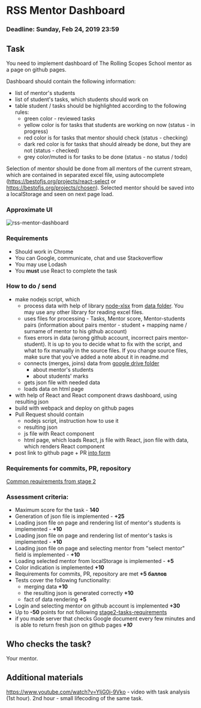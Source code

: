 # RSS Mentor Dashboard

### Deadline: Sunday, Feb 24, 2019 23:59

## Task
You need to implement dashboard of The Rolling Scopes School mentor as a page on github pages.

Dashboard should contain the following information:
- list of mentor's students
- list of student's tasks, which students should work on
- table student / tasks should be highlighted according to the following rules:
    - green color - reviewed tasks
    - yellow color is for tasks that students are working on now (status - in progress)
    - red color is for tasks that mentor should check (status - checking)
    - dark red color is for tasks that should already be done,
    but they are not (status - checked)
    - grey color/muted is for tasks to be done (status - no status / todo)

Selection of mentor should be done from all mentors of the current stream,
which are contained in separated excel file,
using autocomplete (https://bestofjs.org/projects/react-select or https://bestofjs.org/projects/chosen).
Selected mentor should be saved into a localStorage and seen on next page load.


### Approximate UI
![rss-mentor-dashboard](https://docs.google.com/drawings/d/e/2PACX-1vSV8wUHrWdVDOxyJGl86gC4s_Vmri8Xor3gMRKlB_gF_krSa7UJuydBZ6JMNSpHlQOjW08CtyOqGNny/pub?w=960&h=720)


### Requirements
  - Should work in Chrome
  - You can Google, communicate, chat and use Stackoverflow
  - You may use Lodash
  - You **must** use React to complete the task
    
### How to do / send
  - make nodejs script, which
    - process data with help of library [node-xlsx](https://github.com/mgcrea/node-xlsx) from [data folder](https://drive.google.com/open?id=1ULj8KjnNNCgUdGunQ1TY00dNbCsqAsHW).
    You may use any other library for reading excel files.
    - uses files for processing - Tasks, Mentor score, Mentor-students pairs
    (information about pairs mentor - student + mapping name / surname of mentor to his github account)
    - fixes errors in data (wrong github account, incorrect pairs mentor-student).
    It is up to you to decide what to fix with the script, and what to fix manually in the source files. If you change source files, make sure that you've added a note about it in readme.md
    - connects (merges, joins) data from [google drive folder](https://drive.google.com/open?id=1ULj8KjnNNCgUdGunQ1TY00dNbCsqAsHW)
      - about mentor's students
      - about students' marks
    - gets json file with needed data
    - loads data on html page
  - with help of React and React component draws dashboard, using resulting json
  - build with webpack and deploy on github pages
  - Pull Request should contain
    - nodejs script, instruction how to use it
    - resulting json
    - js file with React component
    - html page, which loads React, js file with React, json file with data, which renders React component
  - post link to github page + PR [into form](https://docs.google.com/forms/d/e/1FAIpQLSctLqyRXrpdgC1vybGjGZoiYwZUUAf6_hSD-gPTZMORS_E1kQ/viewform)


### Requirements for commits, PR, repository
[Common requirements from stage 2](https://github.com/rolling-scopes-school/docs/blob/master/stage2-tasks-requirements.md)

### Assessment criteria:
- Maximum score for the task - **140**
- Generation of json file is implemented - **+25**
- Loading json file on page and rendering list of mentor's students is implemented - **+10**
- Loading json file on page and rendering list of mentor's tasks is implemented - **+10**
- Loading json file on page and selecting mentor from "select mentor" field is implemented - **+10**
- Loading selected mentor from localStorage is implemented - **+5**
- Color indication is implemented **+10**
- Requirements for commits, PR, repository are met **+5 баллов**
- Tests cover the following functionality:
  - merging data **+10**
  - the resulting json is generated correctly **+10**
  - fact of data rendering **+5**
- Login and selecting mentor on github account is implemented **+30**
- Up to **-50** points for not following [stage2-tasks-requirements](https://github.com/rolling-scopes-school/docs/blob/master/stage2-tasks-requirements.md)
- if you made server that checks Google document every few minutes and is able to return fresh json on github pages ***+10***

## Who checks the task?
Your mentor.

## Additional materials
https://www.youtube.com/watch?v=YljG0j-9Vko - video with task analysis (1st hour). 2nd hour - small lifecoding of the same task.

